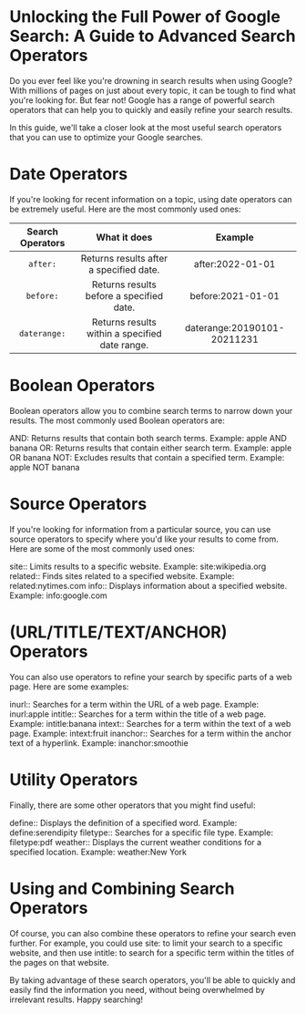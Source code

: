 # Unlocking the Full Power of Google Search: A Guide to Advanced Search Operators
Do you ever feel like you're drowning in search results when using Google? With millions of pages on just about every topic, it can be tough to find what you're looking for. But fear not! Google has a range of powerful search operators that can help you to quickly and easily refine your search results.

In this guide, we'll take a closer look at the most useful search operators that you can use to optimize your Google searches.

# Date Operators
If you're looking for recent information on a topic, using date operators can be extremely useful. Here are the most commonly used ones:

| Search Operators | What it does | Example |
| :--------------: | :----------: | :-----: |
| `after:` | Returns results after a specified date. | after:2022-01-01 |
| `before:` | Returns results before a specified date. | before:2021-01-01 |
| `daterange:` | Returns results within a specified date range. | daterange:20190101-20211231 |

# Boolean Operators
Boolean operators allow you to combine search terms to narrow down your results. The most commonly used Boolean operators are:

AND: Returns results that contain both search terms. Example: apple AND banana
OR: Returns results that contain either search term. Example: apple OR banana
NOT: Excludes results that contain a specified term. Example: apple NOT banana

# Source Operators
If you're looking for information from a particular source, you can use source operators to specify where you'd like your results to come from. Here are some of the most commonly used ones:

site:: Limits results to a specific website. Example: site:wikipedia.org
related:: Finds sites related to a specified website. Example: related:nytimes.com
info:: Displays information about a specified website. Example: info:google.com

# (URL/TITLE/TEXT/ANCHOR) Operators
You can also use operators to refine your search by specific parts of a web page. Here are some examples:

inurl:: Searches for a term within the URL of a web page. Example: inurl:apple
intitle:: Searches for a term within the title of a web page. Example: intitle:banana
intext:: Searches for a term within the text of a web page. Example: intext:fruit
inanchor:: Searches for a term within the anchor text of a hyperlink. Example: inanchor:smoothie

# Utility Operators
Finally, there are some other operators that you might find useful:

define:: Displays the definition of a specified word. Example: define:serendipity
filetype:: Searches for a specific file type. Example: filetype:pdf
weather:: Displays the current weather conditions for a specified location. Example: weather:New York

# Using and Combining Search Operators
Of course, you can also combine these operators to refine your search even further. For example, you could use site: to limit your search to a specific website, and then use intitle: to search for a specific term within the titles of the pages on that website.

By taking advantage of these search operators, you'll be able to quickly and easily find the information you need, without being overwhelmed by irrelevant results. Happy searching!

